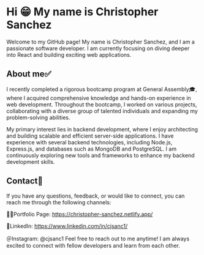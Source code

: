 # Hi 😁 My name is Christopher Sanchez
Welcome to my GitHub page! My name is Christopher Sanchez, and I am a passionate software developer. I am currently focusing on diving deeper into React and building exciting web applications.

## About me✅
I recently completed a rigorous bootcamp program at General Assembly🎓, where I acquired comprehensive knowledge and hands-on experience in web development. Throughout the bootcamp, I worked on various projects, collaborating with a diverse group of talented individuals and expanding my problem-solving abilities.

My primary interest lies in backend development, where I enjoy architecting and building scalable and efficient server-side applications. I have experience with several backend technologies, including Node.js, Express.js, and databases such as MongoDB and PostgreSQL. I am continuously exploring new tools and frameworks to enhance my backend development skills.

## Contact🤳
If you have any questions, feedback, or would like to connect, you can reach me through the following channels:

🧑‍💻Portfolio Page: https://christopher-sanchez.netlify.app/

🔗LinkedIn: https://www.linkedin.com/in/cjsanc1/

＠Instagram: @cjsanc1
Feel free to reach out to me anytime! I am always excited to connect with fellow developers and learn from each other.

<!---
cjsanc1/cjsanc1 is a ✨ special ✨ repository because its `README.md` (this file) appears on your GitHub profile.
You can click the Preview link to take a look at your changes.
--->
